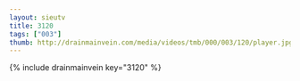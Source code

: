 ```yaml
--- 
layout: sieutv
title: 3120
tags: ["003"]
thumb: http://drainmainvein.com/media/videos/tmb/000/003/120/player.jpg
---
```

{% include drainmainvein key="3120" %} 
